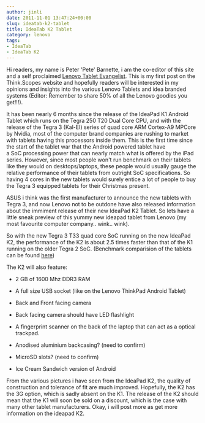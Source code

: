 ```yaml
---
author: jinli
date: 2011-11-01 13:47:24+00:00
slug: ideatab-k2-tablet
title: IdeaTab K2 Tablet
category: lenovo
tags:
- IdeaTab
- IdeaTab K2
---
```

Hi readers, my name is Peter 'Pete' Barnette, i am the co-editor of this site and a self proclaimed [Lenovo Tablet Evangelist](http://forum.lenovo.com/t5/Community-Spotlight/In-the-Spotlight-MrPeter1985/ba-p/565767). This is my first post on the Think.Scopes website and hopefully readers will be interested in my opinions and insights into the various Lenovo Tablets and idea branded systems (Editor: Remember to share 50% of all the Lenovo goodies you get!!!).

It has been nearly 6 months since the release of the IdeaPad K1 Android Tablet which runs on the Tegra 250 T20 Dual Core CPU, and with the release of the Tegra 3 (Kal-EI) series of quad core ARM Cortex-A9 MPCore by Nvidia, most of the computer brand companies are rushing to market with tablets having this processors inside them. This is the first time since the start of the tablet war that the Android powered tablet have a SoC processing power that can nearly match what is offered by the iPad series. However, since most people won't run benchmark on their tablets like they would on desktops/laptops, these people would usually gauge the relative performance of their tablets from outright SoC specifications. So having 4 cores in the new tablets would surely entice a lot of people to buy the Tegra 3 equipped tablets for their Christmas present.

ASUS i think was the first manufacturer to announce the new tablets with Tegra 3, and now Lenovo not to be outdone have also released information about the immiment release of their new IdeaPad K2 Tablet. So lets have a little sneak preview of this yummy new ideapad tablet from Lenovo (my most favourite computer company.. wink.. wink).

So with the new Tegra 3 T33 quad core SoC running on the new IdeaPad K2, the performance of the K2 is about 2.5 times faster than that of the K1 running on the older Tegra 2 SoC. (Benchmark comparision of the tablets can be found [here](http://www.glbenchmark.com/phonedetails.jsp?benchmark=glpro21&D=Lenovo+LePad+K2&testgroup=system))

The K2 will also feature:



  * 2 GB of 1600 Mhz DDR3 RAM

  * A full size USB socket (like on the Lenovo ThinkPad Android Tablet)

  * Back and Front facing camera

  * Back facing camera should have LED flashlight

  * A fingerprint scanner on the back of the laptop that can act as a optical trackpad.

  * Anodised aluminium backcasing? (need to confirm)

  * MicroSD slots? (need to confirm)

  * Ice Cream Sandwich version of Android


From the various pictures i have seen from the IdeaPad K2, the quality of construction and tolerance of fit are much improved. Hopefully, the K2 has the 3G option, which is sadly absent on the K1. The release of the K2 should mean that the K1 will soon be sold on a discount, which is the case with many other tablet manufacturers. Okay, i will post more as get more information on the ideapad K2.

